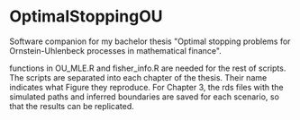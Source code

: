 # OptimalStoppingOU
Software companion for my bachelor thesis "Optimal stopping problems for Ornstein-Uhlenbeck processes in mathematical finance".

functions in OU_MLE.R and fisher_info.R are needed for the rest of scripts. The scripts are separated into each chapter of the thesis. Their name indicates what Figure they reproduce.
For Chapter 3, the rds files with the simulated paths and inferred boundaries are saved for each scenario, so that the results can be replicated.
